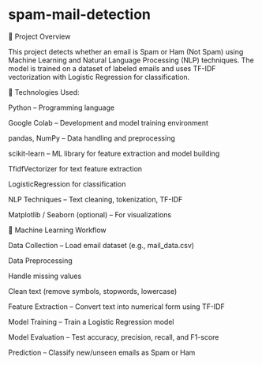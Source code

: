 # spam-mail-detection
📘 Project Overview

This project detects whether an email is Spam or Ham (Not Spam) using Machine Learning and Natural Language Processing (NLP) techniques.
The model is trained on a dataset of labeled emails and uses TF-IDF vectorization with Logistic Regression for classification.


🚀 Technologies Used:

Python – Programming language

Google Colab – Development and model training environment

pandas, NumPy – Data handling and preprocessing

scikit-learn – ML library for feature extraction and model building

TfidfVectorizer for text feature extraction

LogisticRegression for classification

NLP Techniques – Text cleaning, tokenization, TF-IDF

Matplotlib / Seaborn (optional) – For visualizations

🧠 Machine Learning Workflow

Data Collection – Load email dataset (e.g., mail_data.csv)

Data Preprocessing

Handle missing values

Clean text (remove symbols, stopwords, lowercase)

Feature Extraction – Convert text into numerical form using TF-IDF

Model Training – Train a Logistic Regression model

Model Evaluation – Test accuracy, precision, recall, and F1-score

Prediction – Classify new/unseen emails as Spam or Ham


